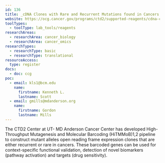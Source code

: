 ```yaml
---
id: 136
title: _cDNA Clones with Rare and Recurrent Mutations found in Cancers
website: https://ocg.cancer.gov/programs/ctd2/supported-reagents/cdna-clones-rare-and-recurrent-mutations-found-cancers
toolTypes:
  - toolType: lab_tools/reagents
researchAreas:
  - researchArea: cancer_biology
  - researchArea: cancer_omics
researchTypes:
  - researchType: basic
  - researchType: translational
resourceAccess:
  type: register
docs:
  - doc: ccg
poc:
  - email: kls1@bcm.edu
    name:
      firstname: Kenneth L.
      lastname: Scott
  - email: gmills@mdanderson.org
    name:
      firstname: Gordon
      lastname: Mills
---
```

The CTD2 Center at UT- MD Anderson Cancer Center has developed High-Throughput Mutagenesis and Molecular Barcoding (HiTMMoB)1,2 pipeline to construct mutant alleles open reading frame expression clones that are either recurrent or rare in cancers. These barcoded genes can be used for context-specific functional validation, detection of novel biomarkers (pathway activation) and targets (drug sensitivity). 
